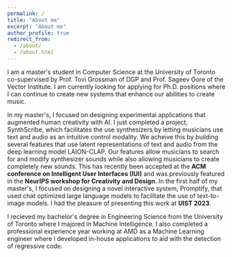 ```yaml
---
permalink: /
title: "About me"
excerpt: "About me"
author_profile: true
redirect_from: 
  - /about/
  - /about.html
---
```



I am a master's student in Computer Science at the University of Toronto co-supervised by Prof. Tovi Grossman of DGP and Prof. Sageev Oore of the Vector Institute. I am currently looking for applying for Ph.D. positions where I can continue to create new systems that enhance our abilities to create music.

In my master's, I focused on designing experimental applications that augmented human creativity with AI. I just completed a project, SynthScribe, which facilitates the use synthesizers by letting musicians use text and audio as an intuitive control modality. We acheive this by building several features that use latent representations of text and audio from the deep learning model LAION-CLAP. Our features allow musicians to search for and modify synthesizer sounds while also allowing musicians to create completely new sounds. This has recently been accepted at the __ACM conference on Intelligent User Interfaces (IUI)__ and was previously featured in the __NeurIPS workshop for Creativity and Design__. In the first half of my master's, I focused on designing a novel interactive system, Promptify, that used chat optimized large language models to facilitate the use of text-to-image models. I had the pleasure of presenting this work at __UIST 2023__.

I recieved my bachelor's degree in Engineering Science from the University of Toronto where I majored in Machine Intelligence. I also completed a professional experience year working at AMD as a Machine Learning engineer where I developed in-house applications to aid with the detection of regressive code. 